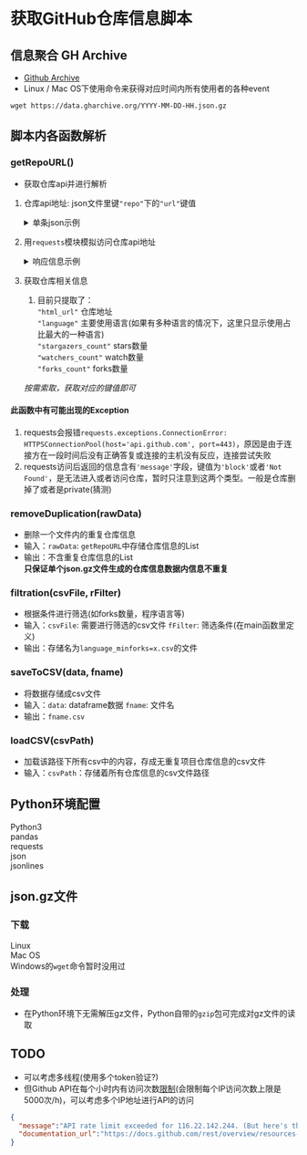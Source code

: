 # 获取GitHub仓库信息脚本

## 信息聚合 GH Archive
* [Github Archive](https://www.gharchive.org/)
* Linux / Mac OS下使用命令来获得对应时间内所有使用者的各种event
```shell
wget https://data.gharchive.org/YYYY-MM-DD-HH.json.gz
```

## 脚本内各函数解析
### getRepoURL()
* 获取仓库api并进行解析

1. 仓库api地址: json文件里键`"repo"`下的`"url"`键值  
   <details>
   <summary>单条json示例</summary>
    ```json
    {
    "id": "15847076753",
    "type": "CreateEvent",
    "actor": {
        "id": 483114,
        ...
    },
    "repo": {
        "id": 95529911,
        "name": "ow2-proactive/proactive-examples",
        "url": "https://api.github.com/repos/ow2-proactive/proactive-examples"
    },
    "payload": {
        ...
    },
    "public": true,
    "created_at": "2021-04-07T13:00:00Z",
    "org": {    
        ...
    }
    }
    ```
    </details>

2. 用`requests`模块模拟访问仓库api地址  
   <details>
   <summary>响应信息示例</summary>
    ```json
    {
    "id": 95529911,
    "node_id": "MDEwOlJlcG9zaXRvcnk5NTUyOTkxMQ==",
    "name": "proactive-examples",
    "full_name": "ow2-proactive/proactive-examples",
    "private": false,
    "owner": {
      "login": "ow2-proactive",
      ...
    },
    "html_url": "https://github.com/ow2-proactive/proactive-examples",
    "description": "This repository centralizes all the proactive objects (workflows, rules,..)",
    "fork": false,
      ...
    "stargazers_count": 6,
    "watchers_count": 6,
    "language": "Python",
      ...
    "forks_count": 29,
      ...
    "organization": {
      ...
    },
    "network_count": 29,
    "subscribers_count": 16
    }
    ```
  </details>

3. 获取仓库相关信息  
   1. 目前只提取了：  
   `"html_url"` 仓库地址  
   `"language"` 主要使用语言(如果有多种语言的情况下，这里只显示使用占比最大的一种语言)  
   `"stargazers_count"` stars数量  
   `"watchers_count"` watch数量  
   `"forks_count"` forks数量  

   *按需索取，获取对应的键值即可*


#### 此函数中有可能出现的Exception
1. requests会报错`requests.exceptions.ConnectionError: HTTPSConnectionPool(host='api.github.com', port=443)`，原因是由于连接方在一段时间后没有正确答复或连接的主机没有反应，连接尝试失败
2. requests访问后返回的信息含有`'message'`字段，键值为`'block'`或者`'Not Found'`，是无法进入或者访问仓库，暂时只注意到这两个类型。一般是仓库删掉了或者是private(猜测)



### removeDuplication(rawData)
* 删除一个文件内的重复仓库信息
* 输入：`rawData`: `getRepoURL`中存储仓库信息的List
* 输出：不含重复仓库信息的List  
**只保证单个json.gz文件生成的仓库信息数据内信息不重复**

### filtration(csvFile, rFilter)
* 根据条件进行筛选(如forks数量，程序语言等)
* 输入：`csvFile`: 需要进行筛选的csv文件  `fFilter`: 筛选条件(在main函数里定义)
* 输出：存储名为`language_minforks=x.csv`的文件

### saveToCSV(data, fname)
* 将数据存储成csv文件
* 输入：`data`: dataframe数据  `fname`: 文件名
* 输出：`fname.csv`

### loadCSV(csvPath)
* 加载该路径下所有csv中的内容，存成无重复项目仓库信息的csv文件
* 输入：`csvPath`：存储着所有仓库信息的csv文件路径

## Python环境配置
Python3  
pandas  
requests  
json  
jsonlines

## json.gz文件
### 下载
Linux  
Mac OS  
Windows的`wget`命令暂时没用过
### 处理
* 在Python环境下无需解压gz文件，Python自带的`gzip`包可完成对gz文件的读取

## TODO
* 可以考虑多线程(使用多个token验证?)
* 但Github API在每个小时内有访问次数[限制](https://docs.github.com/en/rest/overview/resources-in-the-rest-api#rate-limiting)(会限制每个IP访问次数上限是5000次/h)，可以考虑多个IP地址进行API的访问
```json
{
  "message":"API rate limit exceeded for 116.22.142.244. (But here's the good news: Authenticated requests get a higher rate limit. Check out the documentation for more details.)",  
  "documentation_url":"https://docs.github.com/rest/overview/resources-in-the-rest-api#rate-limiting"
}
```
